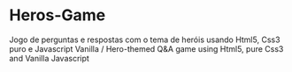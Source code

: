 # Heros-Game
Jogo de perguntas e respostas com o tema de heróis usando Html5, Css3 puro e Javascript Vanilla / Hero-themed Q&amp;A game using Html5, pure Css3 and Vanilla Javascript
